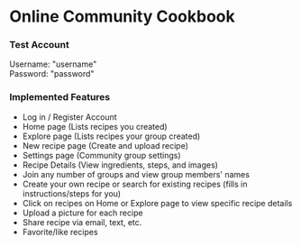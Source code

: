 # Online Community Cookbook

### Test Account

Username: "username" \
Password: "password"

### Implemented Features
- Log in / Register Account
- Home page (Lists recipes you created)
- Explore page (Lists recipes your group created)
- New recipe page (Create and upload recipe)
- Settings page (Community group settings)
- Recipe Details (View ingredients, steps, and images)
- Join any number of groups and view group members' names
- Create your own recipe or search for existing recipes (fills in instructions/steps for you)
- Click on recipes on Home or Explore page to view specific recipe details
- Upload a picture for each recipe
- Share recipe via email, text, etc.
- Favorite/like recipes
